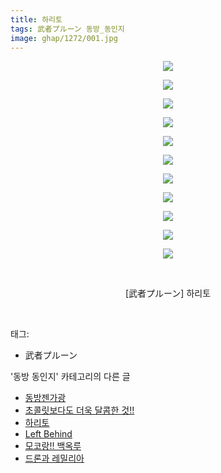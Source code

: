 ```yaml
---
title: 하리토
tags: 武者プルーン 동방_동인지
image: ghap/1272/001.jpg
---
```

<div class="article">
<p style="text-align: center; clear: none; float: none;"><img src="{{ site.nasurl }}/ghap/1272/001.jpg"/></p>
<p style="text-align: center; clear: none; float: none;"><img src="{{ site.nasurl }}/ghap/1272/002.jpg"/></p>
<p style="text-align: center; clear: none; float: none;"><img src="{{ site.nasurl }}/ghap/1272/003.jpg"/></p>
<p style="text-align: center; clear: none; float: none;"><img src="{{ site.nasurl }}/ghap/1272/004.jpg"/></p>
<p style="text-align: center; clear: none; float: none;"><img src="{{ site.nasurl }}/ghap/1272/005.jpg"/></p>
<p style="text-align: center; clear: none; float: none;"><img src="{{ site.nasurl }}/ghap/1272/006.jpg"/></p>
<p style="text-align: center; clear: none; float: none;"><img src="{{ site.nasurl }}/ghap/1272/007.jpg"/></p>
<p style="text-align: center; clear: none; float: none;"><img src="{{ site.nasurl }}/ghap/1272/008.jpg"/></p>
<p style="text-align: center; clear: none; float: none;"><img src="{{ site.nasurl }}/ghap/1272/009.jpg"/></p>
<p style="text-align: center; clear: none; float: none;"><img src="{{ site.nasurl }}/ghap/1272/010.jpg"/></p>
<p style="text-align: center; clear: none; float: none;"><img src="{{ site.nasurl }}/ghap/1272/011.jpg"/></p>
<p style="text-align: center; clear: none; float: none;"><br/></p>
<p style="text-align: center; clear: none; float: none;">[武者プルーン] 하리토</p>
<p><br/></p>
</div><div class="tagTrail">
<p>태그: </p>
<ul>
<li>武者プルーン</li>
</ul>
</div><div class="another">
<p>'동방 동인지' 카테고리의 다른 글</p>
<ul>
<li><a href="/2016-07-31-ghap_1275">동방젠가광</a></li>
<li><a href="/2016-07-31-ghap_1273">초콜릿보다도 더욱 달콤한 것!!</a></li>
<li><a href="/2016-07-31-ghap_1272">하리토</a></li>
<li><a href="/2016-07-31-ghap_1271">Left Behind</a></li>
<li><a href="/2016-07-31-ghap_1270">모코랑!! 백옥루</a></li>
<li><a href="/2016-07-31-ghap_1269">드론과 레밀리아</a></li>
</ul>
</div><div class="cb_module cb_fluid">
<div class="cb_wrt cb_profile">
</div><!-- commentList close -->
</div>